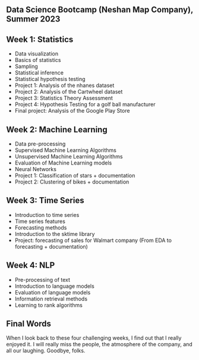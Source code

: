 ## Data Science Bootcamp (Neshan Map Company), Summer 2023



## Week 1: Statistics

- Data visualization
- Basics of statistics
- Sampling
- Statistical inference
- Statistical hypothesis testing
- Project 1: Analysis of the nhanes dataset
- Project 2: Analysis of the Cartwheel dataset
- Project 3: Statistics Theory Assessment
- Project 4: Hypothesis Testing for a golf ball manufacturer
- Final project: Analysis of the Google Play Store

## Week 2: Machine Learning
- Data pre-processing
- Supervised Machine Learning Algorithms
- Unsupervised Machine Learning Algorithms
- Evaluation of Machine Learning models
- Neural Networks
- Project 1: Classification of stars + documentation
- Project 2: Clustering of bikes + documentation

## Week 3: Time Series
- Introduction to time series
- Time series features
- Forecasting methods
- Introduction to the sktime library
- Project: forecasting of sales for Walmart company (From EDA to forecasting + documentation)

## Week 4: NLP
- Pre-processing of text
- Introduction to language models
- Evaluation of language models
- Information retrieval methods
- Learning to rank algorithms


## Final Words
When I look back to these four challenging weeks, I find out that I really enjoyed it.  I will really miss the people, the atmosphere of the company, and all our laughing. Goodbye, folks.

